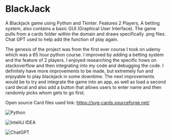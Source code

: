 # BlackJack
A Blackjack game using Python and Tkinter. Features 2 Players, A betting system, also contains a basic GUI (Graphical User Interface). The game pulls from a cards folder within the domain and draws specifically .png files.  Chat GPT used to help add the function of play again.

The genesis of the project was from the first ever course I took on udemy which was a 65 hour python course. I improved by adding a betting system and the feature of 2 players. I enjoyed researching the specific hows on stackoverflow and then integrating into my code and debugging the code. I definitely have more improvements to be made, but extremely fun and enjoyable to play blackjack in some downtime. The next improvements would be to try and integrate the game into an app, as well as load a second card decal and also add a button that allows users to enter name and then randomly picks whom gets to go first. 


Open source Card files used link:
https://svg-cards.sourceforge.net/ 


![Python](https://img.shields.io/badge/python-3670A0?style=for-the-badge&logo=python&logoColor=ffdd54)


![IntelliJ IDEA](https://img.shields.io/badge/IntelliJIDEA-000000.svg?style=for-the-badge&logo=intellij-idea&logoColor=white)

![ChatGPT](https://img.shields.io/badge/chatGPT-74aa9c?style=for-the-badge&logo=openai&logoColor=white)
